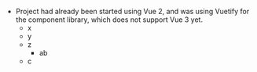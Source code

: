 - Project had already been started using Vue 2, and was using Vuetify for the component library, which does not support Vue 3 yet.
	- x
	- y
	- z
		- ab
	- c